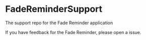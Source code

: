 # FadeReminderSupport
The support repo for the Fade Reminder application

If you have feedback for the Fade Reminder, please open a issue.
